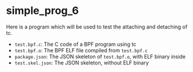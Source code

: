 # simple_prog_6

Here is a program which will be used to test the attaching and detaching of tc.

- `test.bpf.c`: The C code of a BPF program using tc
- `test.bpf.o`: The BPF ELF file compiled from `test.bpf.c`
- `package.json`: The JSON skeleton of `test.bpf.o`, with ELF binary inside
- `test.skel.json`: The JSON skeleton, without ELF binary